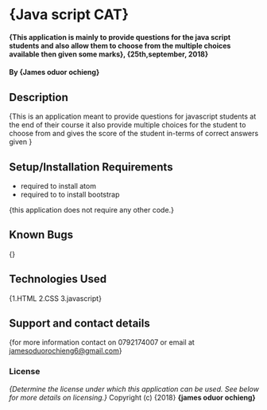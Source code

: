 # {Java script CAT}
#### {This application is mainly to provide questions for the java script students and also allow them to choose from the multiple choices available then given some marks}, {25th,september, 2018}
#### By **{James oduor ochieng}**
## Description
{This is an application meant to provide questions for javascript students at the end of their course it also provide multiple choices for the student to choose from and gives the score of the student in-terms of correct answers given  }
## Setup/Installation Requirements
* required to install atom
* required to to install bootstrap

{this application does not  require any other code.}
## Known Bugs
{}
## Technologies Used
{1.HTML
2.CSS
 3.javascript}
## Support and contact details
{for more information contact on 0792174007 or email at jamesoduorochieng6@gmail.com}
### License
*{Determine the license under which this application can be used.  See below for more details on licensing.}*
Copyright (c) {2018} **{james oduor ochieng}**
